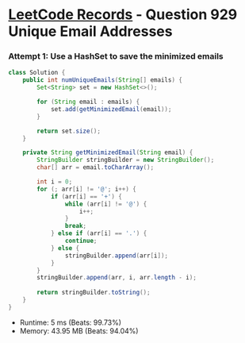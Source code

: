 # [LeetCode Records](../../README.md) - Question 929 Unique Email Addresses

### Attempt 1: Use a HashSet to save the minimized emails
```java
class Solution {
    public int numUniqueEmails(String[] emails) {
        Set<String> set = new HashSet<>();

        for (String email : emails) {
            set.add(getMinimizedEmail(email));
        }

        return set.size();
    }

    private String getMinimizedEmail(String email) {
        StringBuilder stringBuilder = new StringBuilder();
        char[] arr = email.toCharArray();

        int i = 0;
        for (; arr[i] != '@'; i++) {
            if (arr[i] == '+') {
                while (arr[i] != '@') {
                    i++;
                }
                break;
            } else if (arr[i] == '.') {
                continue;
            } else {
                stringBuilder.append(arr[i]);
            }
        }
        stringBuilder.append(arr, i, arr.length - i);
        
        return stringBuilder.toString();
    }
}
```
- Runtime: 5 ms (Beats: 99.73%)
- Memory: 43.95 MB (Beats: 94.04%)

<br>
